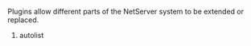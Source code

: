 <properties date="2016-05-10"
SortOrder="5"
/>

Plugins allow different parts of the NetServer system to be extended or replaced.

1. autolist
